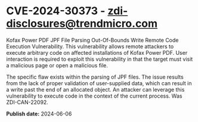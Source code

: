 # CVE-2024-30373 - zdi-disclosures@trendmicro.com

Kofax Power PDF JPF File Parsing Out-Of-Bounds Write Remote Code Execution Vulnerability. This vulnerability allows remote attackers to execute arbitrary code on affected installations of Kofax Power PDF. User interaction is required to exploit this vulnerability in that the target must visit a malicious page or open a malicious file.

The specific flaw exists within the parsing of JPF files. The issue results from the lack of proper validation of user-supplied data, which can result in a write  past the end of an allocated object. An attacker can leverage this vulnerability to execute code in the context of the current process. Was ZDI-CAN-22092.

**Publish date:** 2024-06-06
